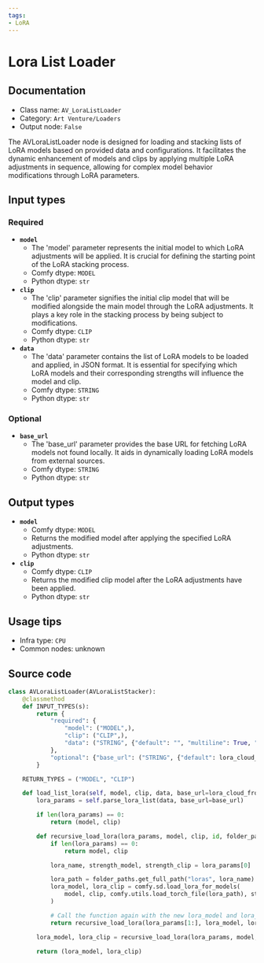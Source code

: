 ```yaml
---
tags:
- LoRA
---
```


# Lora List Loader
## Documentation
- Class name: `AV_LoraListLoader`
- Category: `Art Venture/Loaders`
- Output node: `False`

The AVLoraListLoader node is designed for loading and stacking lists of LoRA models based on provided data and configurations. It facilitates the dynamic enhancement of models and clips by applying multiple LoRA adjustments in sequence, allowing for complex model behavior modifications through LoRA parameters.
## Input types
### Required
- **`model`**
    - The 'model' parameter represents the initial model to which LoRA adjustments will be applied. It is crucial for defining the starting point of the LoRA stacking process.
    - Comfy dtype: `MODEL`
    - Python dtype: `str`
- **`clip`**
    - The 'clip' parameter signifies the initial clip model that will be modified alongside the main model through the LoRA adjustments. It plays a key role in the stacking process by being subject to modifications.
    - Comfy dtype: `CLIP`
    - Python dtype: `str`
- **`data`**
    - The 'data' parameter contains the list of LoRA models to be loaded and applied, in JSON format. It is essential for specifying which LoRA models and their corresponding strengths will influence the model and clip.
    - Comfy dtype: `STRING`
    - Python dtype: `str`
### Optional
- **`base_url`**
    - The 'base_url' parameter provides the base URL for fetching LoRA models not found locally. It aids in dynamically loading LoRA models from external sources.
    - Comfy dtype: `STRING`
    - Python dtype: `str`
## Output types
- **`model`**
    - Comfy dtype: `MODEL`
    - Returns the modified model after applying the specified LoRA adjustments.
    - Python dtype: `str`
- **`clip`**
    - Comfy dtype: `CLIP`
    - Returns the modified clip model after the LoRA adjustments have been applied.
    - Python dtype: `str`
## Usage tips
- Infra type: `CPU`
- Common nodes: unknown


## Source code
```python
class AVLoraListLoader(AVLoraListStacker):
    @classmethod
    def INPUT_TYPES(s):
        return {
            "required": {
                "model": ("MODEL",),
                "clip": ("CLIP",),
                "data": ("STRING", {"default": "", "multiline": True, "dynamicPrompts": False}),
            },
            "optional": {"base_url": ("STRING", {"default": lora_cloud_front_url})},
        }

    RETURN_TYPES = ("MODEL", "CLIP")

    def load_list_lora(self, model, clip, data, base_url=lora_cloud_front_url):
        lora_params = self.parse_lora_list(data, base_url=base_url)

        if len(lora_params) == 0:
            return (model, clip)

        def recursive_load_lora(lora_params, model, clip, id, folder_paths):
            if len(lora_params) == 0:
                return model, clip

            lora_name, strength_model, strength_clip = lora_params[0]

            lora_path = folder_paths.get_full_path("loras", lora_name)
            lora_model, lora_clip = comfy.sd.load_lora_for_models(
                model, clip, comfy.utils.load_torch_file(lora_path), strength_model, strength_clip
            )

            # Call the function again with the new lora_model and lora_clip and the remaining tuples
            return recursive_load_lora(lora_params[1:], lora_model, lora_clip, id, folder_paths)

        lora_model, lora_clip = recursive_load_lora(lora_params, model, clip, id, folder_paths)

        return (lora_model, lora_clip)

```
